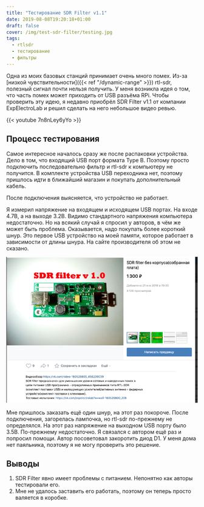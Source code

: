 ```yaml
---
title: "Тестирование SDR Filter v1.1"
date: 2019-08-08T19:20:18+01:00
draft: false
cover: /img/test-sdr-filter/testing.jpg
tags:
  - rtlsdr
  - тестирование
  - фильтры
---
```


Одна из моих базовых станций принимает очень много помех. Из-за [низкой чувствительности]({{< ref "/dynamic-range" >}}) rtl-sdr, полезный сигнал почти нельзя получить. У меня возникла идея о том, что часть помех может приходить от USB разъёма RPi. Чтобы проверить эту идею, я недавно приобрёл SDR Filter v1.1 от компании ExpElectroLab и решил сделать на него небольшое видео ревью.

{{< youtube 7n8nLey6yYo >}}

## Процесс тестирования

Самое интересное началось сразу же после распаковки устройства. Дело в том, что входящий USB порт формата Type B. Поэтому просто подключить последовательно фильтр и rtl-sdr к компьютеру не получится. В комплекте устройства USB переходника нет, поэтому пришлось идти в ближайший магазин и покупать дополнительный кабель.

После подключения выясняется, что устройство не работает.

Я измерил напряжение на входящем и исходящем USB портах. На входе 4.7В, а на выходе 3.2В. Видимо стандартного напряжения компьютера недостаточно. Но на всякий случай я спросил у авторов, в чём же может быть проблема. Оказывается, надо покупать более короткий шнур. Это первое USB устройство на моей памяти, которое работает в зависимости от длины шнура. На сайте производителя об этом не сказано.

![](/img/test-sdr-filter/description.png)


Мне пришлось заказать ещё один шнур, на этот раз покороче. После подключения, загорелась лампочка, но rtl-sdr по-прежнему не определялся. На этот раз напряжение на выходном USB порту было 3.5В. По-прежнему недостаточно. Я связался с автором ещё раз и попросил помощи. Автор посоветовал закоротить диод D1. У меня дома нет паяльника, поэтому я не могу проверить это решение.

## Выводы

 1. SDR Filter явно имеет проблемы с питанием. Непонятно как авторы тестировали его.
 2. Мне не удалось заставить его работать, поэтому он теперь просто валяется в коробке.

